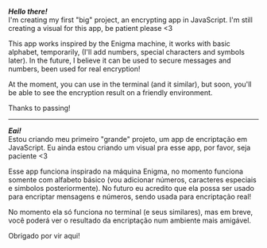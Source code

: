 ***Hello there!*** <br>
I'm creating my first "big" project, an encrypting app in JavaScript.
I'm still creating a visual for this app, be patient please <3

This app works inspired by the Enigma machine, it works with basic alphabet, temporarily, (I'll add numbers, special characters and symbols later). In the future, I believe  it can be used to secure messages and numbers, been used for real encryption!

At the moment, you can use in the terminal (and it similar), but soon, you'll be able to see the encryption result on a friendly environment.

Thanks to passing!

----------------------------------------------------
***Eai!*** <br>
Estou criando meu primeiro "grande" projeto, um app de encriptação em JavaScript.
Eu ainda estou criando um visual pra esse app, por favor, seja paciente <3

Esse app funciona inspirado na máquina Enigma, no momento funciona somente com alfabeto básico (vou adicionar números, caracteres especiais e simbolos posteriormente). No futuro eu acredito que ela possa ser usado para encriptar mensagens e números, sendo usada para encriptação real!

No momento ela só funciona no terminal (e seus similares), mas em breve, você poderá ver o resultado da encriptação num ambiente mais amigável.

Obrigado por vir aqui!

